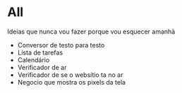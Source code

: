 # All

Ideias que nunca vou fazer porque vou esquecer amanhã
- Conversor de testo para testo
- Lista de tarefas
- Calendário
- Verificador de ar
- Verificador de se o websítio ta no ar
- Negocio que mostra os pixels da tela
